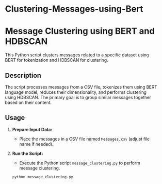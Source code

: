 # Clustering-Messages-using-Bert
# Message Clustering using BERT and HDBSCAN

This Python script clusters messages related to a specific dataset using BERT for tokenization and HDBSCAN for clustering.

## Description

The script processes messages from a CSV file, tokenizes them using BERT language model, reduces their dimensionality, and performs clustering using HDBSCAN. The primary goal is to group similar messages together based on their content.

## Usage

1. **Prepare Input Data:**
   - Place the messages in a CSV file named `Messages.csv` (adjust file name if needed).

2. **Run the Script:**
   - Execute the Python script `message_clustering.py` to perform message clustering.

   ```bash
   python message_clustering.py
